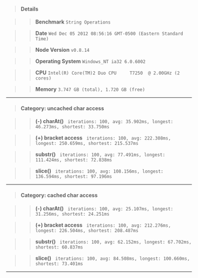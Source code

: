 > #### Details

>> **Benchmark** ```String Operations```

>> **Date** ```Wed Dec 05 2012 08:56:16 GMT-0500 (Eastern Standard Time)```

>> **Node Version** ```v0.8.14```

>> **Operating System** ```Windows_NT ia32 6.0.6002```

>> **CPU** ```Intel(R) Core(TM)2 Duo CPU     T7250  @ 2.00GHz (2 cores)```

>> **Memory** ```3.747 GB (total), 1.720 GB (free)```



---

> #### Category: uncached char access

>> **(-) charAt()** ``` iterations: 100, avg: 35.902ms, longest: 46.273ms, shortest: 33.750ms```

>> **(+) bracket access** ``` iterations: 100, avg: 222.308ms, longest: 250.659ms, shortest: 215.537ms```

>> **substr()** ``` iterations: 100, avg: 77.491ms, longest: 111.424ms, shortest: 72.838ms```

>> **slice()** ``` iterations: 100, avg: 108.156ms, longest: 136.594ms, shortest: 97.196ms```



---

> #### Category: cached char access

>> **(-) charAt()** ``` iterations: 100, avg: 25.107ms, longest: 31.256ms, shortest: 24.251ms```

>> **(+) bracket access** ``` iterations: 100, avg: 212.276ms, longest: 226.504ms, shortest: 208.487ms```

>> **substr()** ``` iterations: 100, avg: 62.152ms, longest: 67.702ms, shortest: 60.837ms```

>> **slice()** ``` iterations: 100, avg: 84.508ms, longest: 100.660ms, shortest: 73.401ms```



---

